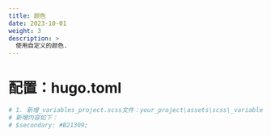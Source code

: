 ```yaml
---
title: 颜色
date: 2023-10-01
weight: 3
description: >
  使用自定义的颜色.
---
```


# 配置：hugo.toml

```toml
# 1. 新增_variables_project.scss文件：your_project\assets\scss\_variables_project.scss
# 新增内容如下：
# $secondary: #B21309;


```

